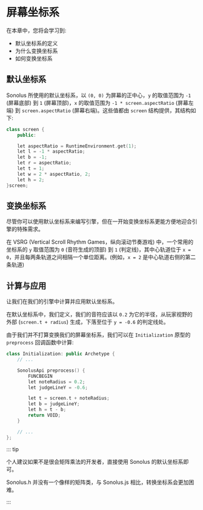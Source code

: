 # 屏幕坐标系

在本章中，您将会学习到:

- 默认坐标系的定义
- 为什么变换坐标系
- 如何变换坐标系

## 默认坐标系

Sonolus 所使用的默认坐标系，以 `(0, 0)` 为屏幕的正中心，`y` 的取值范围为 `-1` (屏幕底部) 到 `1` (屏幕顶部)，`x` 的取值范围为 `-1 * screen.aspectRatio` (屏幕左端) 到 `screen.aspectRatio` (屏幕右端)。这些值都由 `screen` 结构提供，其结构如下:

```cpp
class screen {
    public:

    let aspectRatio = RuntimeEnvironment.get(1);
    let l = -1 * aspectRatio;
    let b = -1;
    let r = aspectRatio;
    let t = 1;
    let w = 2 * aspectRatio, 2;
    let h = 2;
}screen;
```

## 变换坐标系

尽管你可以使用默认坐标系来编写引擎，但在一开始变换坐标系更能方便地迎合引擎的特殊需求。

在 VSRG (Vertical Scroll Rhythm Games，纵向滚动节奏游戏) 中，一个常用的坐标系的 `y` 取值范围为 `0` (音符生成的顶部) 到 `1` (判定线)，其中心轨道位于 `x = 0`，并且每两条轨道之间相隔一个单位距离。(例如，`x = 2` 是中心轨道右侧的第二条轨道)

## 计算与应用

让我们在我们的引擎中计算并应用默认坐标系。

在默认坐标系中，我们定义，我们的音符应该以 `0.2` 为它的半径，从玩家视野的外部 (`screen.t + radius`) 生成，下落至位于 `y = -0.6` 的判定线处。

由于我们并不打算变换我们的屏幕坐标系，我们可以在 `Initialization` 原型的 `preprocess` 回调函数中计算:

```cpp title='/engine/play/Initialization.cpp'
class Initialization: public Archetype {
    // ...

    SonolusApi preprocess() {
        FUNCBEGIN
        let noteRadius = 0.2;
        let judgeLineY = -0.6;

        let t = screen.t + noteRadius;
        let b = judgeLineY;
        let h = t - b;
        return VOID;
    }

    // ...
};
```

::: tip

个人建议如果不是很会矩阵乘法的开发者，直接使用 Sonolus 的默认坐标系即可。

Sonolus.h 并没有一个像样的矩阵类，与 Sonolus.js 相比，转换坐标系会更加困难。

:::